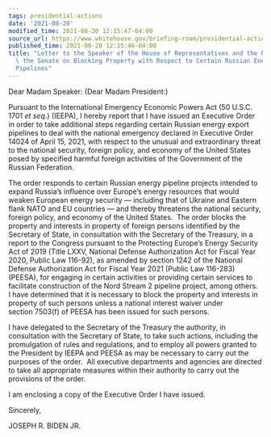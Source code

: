 ```yaml
---
tags: presidential-actions
date: '2021-08-20'
modified_time: 2021-08-20 12:15:47-04:00
source_url: https://www.whitehouse.gov/briefing-room/presidential-actions/2021/08/20/letter-to-the-speaker-of-the-house-of-representatives-and-the-president-of-the-senate-on-blocking-property-with-respect-to-certain-russian-energy-export-pipelines/
published_time: 2021-08-20 12:15:46-04:00
title: "Letter to the Speaker of the House of Representatives and the President of\
  \ the Senate on Blocking Property with Respect to Certain Russian Energy Export\_\
  Pipelines"
---
```

 
Dear Madam Speaker: (Dear Madam President:)  
  
Pursuant to the International Emergency Economic Powers Act (50 U.S.C.
1701 *et seq*.) (IEEPA), I hereby report that I have issued an Executive
Order in order to take additional steps regarding certain Russian energy
export pipelines to deal with the national emergency declared in
Executive Order 14024 of April 15, 2021, with respect to the unusual and
extraordinary threat to the national security, foreign policy, and
economy of the United States posed by specified harmful foreign
activities of the Government of the Russian Federation.  
  
The order responds to certain Russian energy pipeline projects intended
to expand Russia’s influence over Europe’s energy resources that would
weaken European energy security — including that of Ukraine and Eastern
flank NATO and EU countries — and thereby threatens the national
security, foreign policy, and economy of the United States.  The order
blocks the property and interests in property of foreign persons
identified by the Secretary of State, in consultation with the Secretary
of the Treasury, in a report to the Congress pursuant to the Protecting
Europe’s Energy Security Act of 2019 (Title LXXV, National Defense
Authorization Act for Fiscal Year 2020, Public Law 116-92), as amended
by section 1242 of the National Defense Authorization Act for Fiscal
Year 2021 (Public Law 116-283) (PEESA), for engaging in certain
activities or providing certain services to facilitate construction of
the Nord Stream 2 pipeline project, among others.  I have determined
that it is necessary to block the property and interests in property
of such persons unless a national interest waiver under section 7503(f)
of PEESA has been issued for such persons.  
  
I have delegated to the Secretary of the Treasury the authority, in
consultation with the Secretary of State, to take such actions,
including the promulgation of rules and regulations, and to employ all
powers granted to the President by IEEPA and PEESA as may be necessary
to carry out the purposes of the order.  All executive departments and
agencies are directed to take all appropriate measures within their
authority to carry out the provisions of the order.  
  
I am enclosing a copy of the Executive Order I have issued.   

Sincerely,

JOSEPH R. BIDEN JR.
